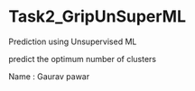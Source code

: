 # Task2_GripUnSuperML

Prediction using Unsupervised ML

predict the optimum number of clusters

Name : Gaurav pawar

